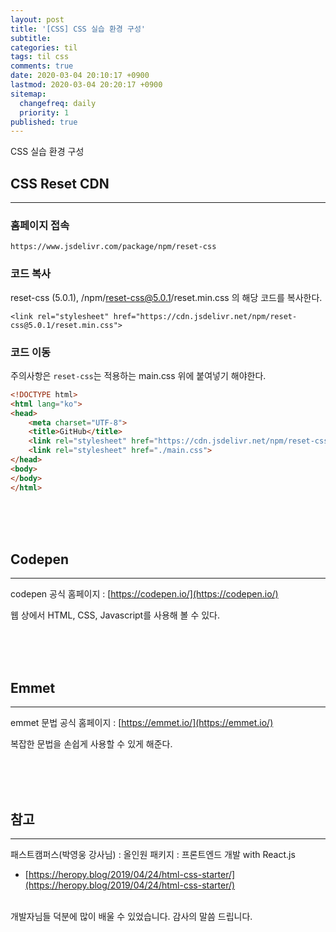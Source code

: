 ```yaml
---
layout: post
title: '[CSS] CSS 실습 환경 구성'
subtitle: 
categories: til
tags: til css
comments: true
date: 2020-03-04 20:10:17 +0900
lastmod: 2020-03-04 20:20:17 +0900
sitemap:
  changefreq: daily
  priority: 1
published: true
---
```


CSS 실습 환경 구성 <br/>

## CSS Reset CDN
---
### 홈페이지 접속

``https://www.jsdelivr.com/package/npm/reset-css``



### 코드 복사

reset-css (5.0.1), /npm/reset-css@5.0.1/reset.min.css 의 해당 코드를 복사한다.

``<link rel="stylesheet" href="https://cdn.jsdelivr.net/npm/reset-css@5.0.1/reset.min.css">``



### 코드 이동

주의사항은 `reset-css`는 적용하는 main.css 위에 붙여넣기 해야한다.

```html
<!DOCTYPE html>
<html lang="ko">
<head>
    <meta charset="UTF-8">
    <title>GitHub</title>
    <link rel="stylesheet" href="https://cdn.jsdelivr.net/npm/reset-css@5.0.1/reset.min.css">
    <link rel="stylesheet" href="./main.css">
</head>
<body>
</body>
</html>
```

<br/>

<br/>

<br/>

## Codepen
---
codepen 공식 홈페이지 : [https://codepen.io/](https://codepen.io/) <br />

웹 상에서 HTML, CSS, Javascript를 사용해 볼 수 있다.

<br />

<br />

<br />

## Emmet
---
emmet 문법 공식 홈페이지 : [https://emmet.io/](https://emmet.io/) <br/>

복잡한 문법을 손쉽게 사용할 수 있게 해준다.

<br/>

<br/>

<br/>




## 참고
---
패스트캠퍼스(박영웅 강사님) : 올인원 패키지 : 프론트엔드 개발 with React.js
- [https://heropy.blog/2019/04/24/html-css-starter/](https://heropy.blog/2019/04/24/html-css-starter/)

<br/>
개발자님들 덕분에 많이 배울 수 있었습니다. 감사의 말씀 드립니다.<br/>
